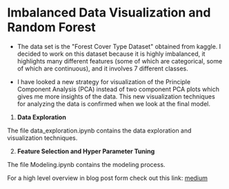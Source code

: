 # Imbalanced Data Visualization and Random Forest

- The data set is the "Forest Cover Type Dataset" obtained from kaggle. I decided to work on this dataset because it is highly imbalanced, it highlights many different features (some of which are categorical, some of which are continuous), and it involves 7 different classes.

- I have looked a new strategy for visualization of the Principle Component Analysis (PCA) instead of two component PCA plots which gives me more insights of the data. This new visualization techniques
for analyzing the data is confirmed when we look at the final model.

1.  **Data Exploration**

The file data_exploration.ipynb contains the data exploration and visualization techniques.

2. **Feature Selection and Hyper Parameter Tuning**

The file Modeling.ipynb contains the modeling process.



For a high level overview in blog post form check out this link: [medium](https://medium.com/@smollaha/imbalanced-data-visualization-and-random-forest-25cbff51f711)
